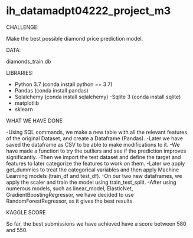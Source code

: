 # ih_datamadpt04222_project_m3

CHALLENGE:

Make the best possible diamond price prediction model.

DATA:

diamonds_train.db

LIBRARIES:

- Python 3.7 (conda install python == 3.7)
- Pandas (conda install pandas)
- Sqlalchemy (conda install sqlalchemy)
-Sqlite 3 (conda install sqlite)
- matplotlib
- sklearn

WHAT WE HAVE DONE

-Using SQL commands, we make a new table with all the relevant features of the original Dataset, and create a Dataframe (Pandas).
-Later we have saved the dataframe as CSV to be able to make modifications to it.
-We have made a function to try the outliers and see if the prediction improves significantly.
-Then we import the test dataset and define the target and features to later categorize the features to work on them.
-Later we apply get_dummies to treat the categorical variables and then apply Machine Learning models (train_df and test_df).
-On our two new dataframes, we apply the scaler and train the model using train_test_split.
-After using numerous models, such as linear_model, ElasticNet, GradientBoostingRegressor, we have decided to use RandomForestRegressor, as it gives the best results.

KAGGLE SCORE

So far, the best submissions we have achieved have a score between 580 and 550.
